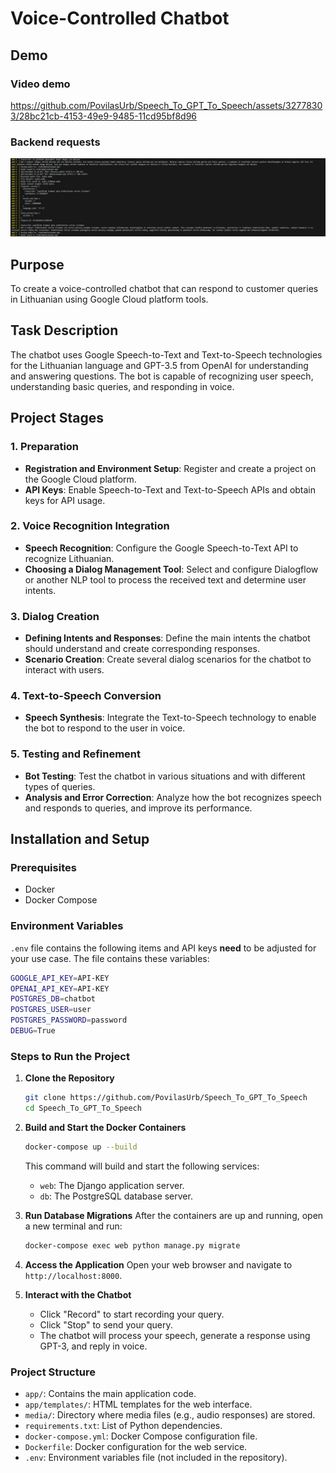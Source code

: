 # Voice-Controlled Chatbot

## Demo

### Video demo
https://github.com/PovilasUrb/Speech_To_GPT_To_Speech/assets/32778303/28bc21cb-4153-49e9-9485-11cd95bf8d96

### Backend requests
![Requests](./images/requests.png)

## Purpose
To create a voice-controlled chatbot that can respond to customer queries in Lithuanian using Google Cloud platform tools.

## Task Description
The chatbot uses Google Speech-to-Text and Text-to-Speech technologies for the Lithuanian language and GPT-3.5 from OpenAI for understanding and answering questions. The bot is capable of recognizing user speech, understanding basic queries, and responding in voice.


## Project Stages

### 1. Preparation
- **Registration and Environment Setup**: Register and create a project on the Google Cloud platform.
- **API Keys**: Enable Speech-to-Text and Text-to-Speech APIs and obtain keys for API usage.

### 2. Voice Recognition Integration
- **Speech Recognition**: Configure the Google Speech-to-Text API to recognize Lithuanian.
- **Choosing a Dialog Management Tool**: Select and configure Dialogflow or another NLP tool to process the received text and determine user intents.

### 3. Dialog Creation
- **Defining Intents and Responses**: Define the main intents the chatbot should understand and create corresponding responses.
- **Scenario Creation**: Create several dialog scenarios for the chatbot to interact with users.

### 4. Text-to-Speech Conversion
- **Speech Synthesis**: Integrate the Text-to-Speech technology to enable the bot to respond to the user in voice.

### 5. Testing and Refinement
- **Bot Testing**: Test the chatbot in various situations and with different types of queries.
- **Analysis and Error Correction**: Analyze how the bot recognizes speech and responds to queries, and improve its performance.

## Installation and Setup

### Prerequisites
- Docker
- Docker Compose

### Environment Variables
`.env` file contains the following items and API keys **need** to be adjusted for your use case. The file contains these variables:

```bash
GOOGLE_API_KEY=API-KEY
OPENAI_API_KEY=API-KEY
POSTGRES_DB=chatbot
POSTGRES_USER=user
POSTGRES_PASSWORD=password
DEBUG=True
```

### Steps to Run the Project

1. **Clone the Repository**
    ```sh
    git clone https://github.com/PovilasUrb/Speech_To_GPT_To_Speech
    cd Speech_To_GPT_To_Speech
    ```

2. **Build and Start the Docker Containers**
    ```sh
    docker-compose up --build
    ```

    This command will build and start the following services:
    - `web`: The Django application server.
    - `db`: The PostgreSQL database server.

3. **Run Database Migrations**
    After the containers are up and running, open a new terminal and run:
    ```sh
    docker-compose exec web python manage.py migrate
    ```

4. **Access the Application**
    Open your web browser and navigate to `http://localhost:8000`.

5. **Interact with the Chatbot**
    - Click "Record" to start recording your query.
    - Click "Stop" to send your query.
    - The chatbot will process your speech, generate a response using GPT-3, and reply in voice.

### Project Structure

- `app/`: Contains the main application code.
- `app/templates/`: HTML templates for the web interface.
- `media/`: Directory where media files (e.g., audio responses) are stored.
- `requirements.txt`: List of Python dependencies.
- `docker-compose.yml`: Docker Compose configuration file.
- `Dockerfile`: Docker configuration for the web service.
- `.env`: Environment variables file (not included in the repository).

